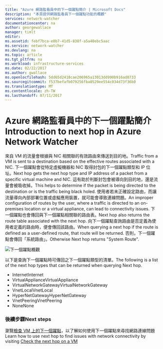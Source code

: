```yaml
---
title: "Azure 網路監看員中的下一個躍點簡介 | Microsoft Docs"
description: "本頁提供網路監看員下一個躍點功能的概觀"
services: network-watcher
documentationcenter: na
author: georgewallace
manager: timlt
editor: 
ms.assetid: febf7bca-e0b7-41d5-838f-a5a40ebc5aac
ms.service: network-watcher
ms.devlang: na
ms.topic: article
ms.tgt_pltfrm: na
ms.workload: infrastructure-services
ms.date: 02/22/2017
ms.author: gwallace
ms.openlocfilehash: 5dd65d2418cae206965a13013dd990b916ad0733
ms.sourcegitcommit: f537befafb079256fba0529ee554c034d73f36b0
ms.translationtype: MT
ms.contentlocale: zh-TW
ms.lasthandoff: 07/11/2017
---
```

# <a name="introduction-to-next-hop-in-azure-network-watcher"></a><span data-ttu-id="90e89-103">Azure 網路監看員中的下一個躍點簡介</span><span class="sxs-lookup"><span data-stu-id="90e89-103">Introduction to next hop in Azure Network Watcher</span></span>

<span data-ttu-id="90e89-104">來自 VM 的流量會根據與 NIC 相關聯的有效路由來傳送到目的地。</span><span class="sxs-lookup"><span data-stu-id="90e89-104">Traffic from a VM is sent to a destination based on the effective routes associated with a NIC.</span></span> <span data-ttu-id="90e89-105">下一個躍點會從特定虛擬機器和 NIC 取得封包的下一個躍點類型和 IP 位址。</span><span class="sxs-lookup"><span data-stu-id="90e89-105">Next hop gets the next hop type and IP address of a packet from a specific virtual machine and NIC.</span></span> <span data-ttu-id="90e89-106">這有助於判斷封包會被導向到目的地，還是流量會被吸收掉。</span><span class="sxs-lookup"><span data-stu-id="90e89-106">This helps to determine if the packet is being directed to the destination or is the traffic being black holed.</span></span> <span data-ttu-id="90e89-107">使用者若未正確設定路由，而讓流量導向內部部署位置或虛擬應用裝置，就可能會導致連線問題。</span><span class="sxs-lookup"><span data-stu-id="90e89-107">An improper configuration of routes by the user, where a traffic is directed to an on-premises location or a virtual appliance, can lead to connectivity issues.</span></span> <span data-ttu-id="90e89-108">下一個躍點也會傳回與下一個躍點相關聯的路由表。</span><span class="sxs-lookup"><span data-stu-id="90e89-108">Next hop also returns the route table associated with the next hop.</span></span> <span data-ttu-id="90e89-109">向下一個躍點查詢路由是否定義為使用者定義的路由時，便會傳回該路由。</span><span class="sxs-lookup"><span data-stu-id="90e89-109">When querying a next hop if the route is defined as a user-defined route, that route will be returned.</span></span> <span data-ttu-id="90e89-110">否則，下一個躍點會傳回「系統路由」。</span><span class="sxs-lookup"><span data-stu-id="90e89-110">Otherwise Next hop returns "System Route".</span></span>

![下一個躍點概觀][1]

<span data-ttu-id="90e89-112">以下是查詢下一個躍點時可傳回之下一個躍點類型的清單。</span><span class="sxs-lookup"><span data-stu-id="90e89-112">The following is a list of the next hop types that can be returned when querying Next hop.</span></span>

* <span data-ttu-id="90e89-113">Internet</span><span class="sxs-lookup"><span data-stu-id="90e89-113">Internet</span></span>
* <span data-ttu-id="90e89-114">VirtualAppliance</span><span class="sxs-lookup"><span data-stu-id="90e89-114">VirtualAppliance</span></span>
* <span data-ttu-id="90e89-115">VirtualNetworkGateway</span><span class="sxs-lookup"><span data-stu-id="90e89-115">VirtualNetworkGateway</span></span>
* <span data-ttu-id="90e89-116">VnetLocal</span><span class="sxs-lookup"><span data-stu-id="90e89-116">VnetLocal</span></span>
* <span data-ttu-id="90e89-117">HyperNetGateway</span><span class="sxs-lookup"><span data-stu-id="90e89-117">HyperNetGateway</span></span>
* <span data-ttu-id="90e89-118">VnetPeering</span><span class="sxs-lookup"><span data-stu-id="90e89-118">VnetPeering</span></span>
* <span data-ttu-id="90e89-119">None</span><span class="sxs-lookup"><span data-stu-id="90e89-119">None</span></span>

### <a name="next-steps"></a><span data-ttu-id="90e89-120">後續步驟</span><span class="sxs-lookup"><span data-stu-id="90e89-120">Next steps</span></span>

<span data-ttu-id="90e89-121">瀏覽[檢查 VM 上的下一個躍點](network-watcher-check-next-hop-portal.md)，以了解如何使用下一個躍點來尋找網路連線問題</span><span class="sxs-lookup"><span data-stu-id="90e89-121">Learn how to use next hop to find issues with network connectivity by visiting [Check the next hop on a VM](network-watcher-check-next-hop-portal.md)</span></span>

<!--Image references-->
[1]: ./media/network-watcher-next-hop-overview/figure1.png













